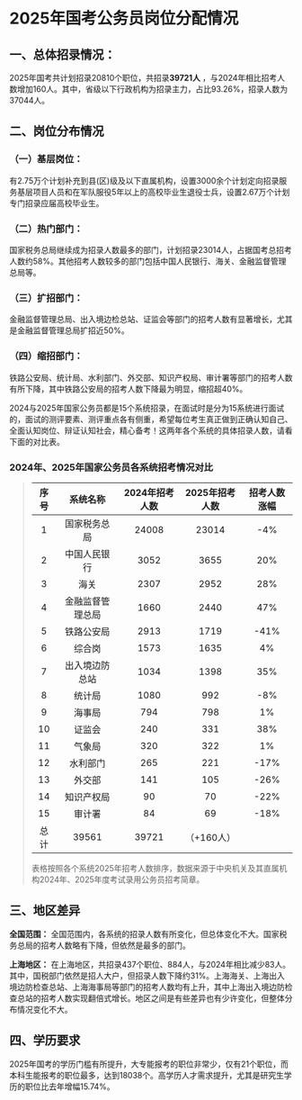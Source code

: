 # 2025年国考公务员岗位分配情况

## 一、‌总体招录情况‌：
2025年国考共计划招录20810个职位，共招录**39721人** ，与2024年相比招考人数增加160人。其中，省级以下行政机构为招录主力，占比93.26%，招录人数为37044人‌。

## 二、‌岗位分布情况‌

### （一）‌基层岗位‌：
有2.75万个计划补充到县(区)级及以下直属机构，设置3000余个计划定向招录服务基层项目人员和在军队服役5年以上的高校毕业生退役士兵，设置2.67万个计划专门招录应届高校毕业生‌。

### （二）‌热门部门‌：
国家税务总局继续成为招录人数最多的部门，计划招录23014人，占据国考总招考人数约58%。其他招考人数较多的部门包括中国人民银行、海关、金融监督管理总局等。

### （三）‌扩招部门‌：
金融监督管理总局、出入境边检总站、证监会等部门的招考人数有显著增长，尤其是金融监督管理总局扩招近50%‌。

### （四）‌缩招部门‌：
铁路公安局、统计局、水利部门、外交部、知识产权局、审计署等部门的招考人数有所下降，其中铁路公安局的招考人数下降最为明显，缩招超40%‌。

2024与2025年国家公务员都是15个系统招录，在面试时是分为15系统进行面试的，面试的测评要素、测评重点各有侧重，希望每位考生真正做到正确认知自己、全面认知岗位、辩证认知社会，精心备考！这两年各个系统的具体招录人数，请看下面的对比表。

### 2024年、2025年国家公务员各系统招考情况对比
> 
> |序号|系统名称|2024年招考人数|2025年招考人数|招考人数涨幅|
> |:--:|:--:|:--:|:--:|:--:|
> |1|国家税务总局|24008|23014|-4%|
> |2|中国人民银行|3052|3655|20%|
> |3|海关|2307|2952|28%|
> |4|金融监督管理总局|1660|2440|47%|
> |5|铁路公安局|2913|1719|-41%|
> |6|综合岗|1573|1635|4%|
> |7|出入境边防总站|1034|1398|35%|
> |8|统计局|1080|992|-8%|
> |9|海事局|794|798|1%|
> |10|证监会|240|331|38%|
> |11|气象局|320|322|1%|
> |12|水利部门|265|221|-17%|
> |13|外交部|141|105|-26%|
> |14|知识产权局|90|70|-22%|
> |15|审计署|84|69|-18%|
> |总计|39561|39721|（+160人）|
> 
> 表格按照各个系统2025年招考人数排序，数据来源于中央机关及其直属机构2024年、2025年度考试录用公务员招考简章。

## 三、‌地区差异‌

**全国范围‌：** 全国范围内，各系统的招录人数有所变化，但总体变化不大。国家税务总局的招考人数略有下降，但依然是最多的部门‌。

**上海地区‌：** 在上海地区，共招录437个职位、884人，与2024年相比减少83人。其中，国税部门依然是招人大户，但招录人数下降约31%。上海海关、上海出入境边防检查总站、上海海事局等部门的招考人数均有上升，其中上海出入境边防检查总站的招考人数实现翻倍式增长‌。地区之间是有些差异也有少许变化，但整体分布情况变化不大。

## 四、‌学历要求‌

2025年国考的学历门槛有所提升，大专能报考的职位非常少，仅有21个职位，而本科生能报考的职位最多，达到18038个‌。高学历人才需求提升，尤其是研究生学历的职位比去年增幅15.74%‌。
